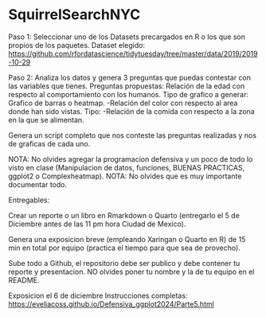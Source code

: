 # SquirrelSearchNYC


Paso 1: Seleccionar uno de los Datasets precargados en R o los que son propios de los paquetes.
Dataset elegido: https://github.com/rfordatascience/tidytuesday/tree/master/data/2019/2019-10-29

Paso 2: Analiza los datos y genera 3 preguntas que puedas contestar con las variables que tienes.
Preguntas propuestas: 
Relación de la edad con respecto al comportamiento con los humanos. Tipo de grafico a generar: Grafico de barras o heatmap. 
-Relación del color con respecto al area donde han sido vistas. Tipo: 
-Relación de la comida con respecto a la zona en la que se alimentan.


Genera un script completo que nos conteste las preguntas realizadas y nos de graficas de cada uno.

NOTA: No olvides agregar la programacion defensiva y un poco de todo lo visto en clase (Manipulacion de datos, funciones, BUENAS PRACTICAS, ggplot2 o Complexheatmap).
NOTA: No olvides que es muy importante documentar todo.

Entregables:

Crear un reporte o un libro en Rmarkdown o Quarto (entregarlo el 5 de Diciembre antes de las 11 pm hora Ciudad de Mexico).

Genera una exposicion breve (empleando Xaringan o Quarto en R) de 15 min en total por equipo (practica el tiempo para que sea de provecho).

Sube todo a Github, el repositorio debe ser publico y debe contener tu reporte y presentacion. NO olvides poner tu nombre y la de tu equipo en el README.

Exposicion el 6 de diciembre
Instrucciones completas: https://eveliacoss.github.io/Defensiva_ggplot2024/Parte5.html
